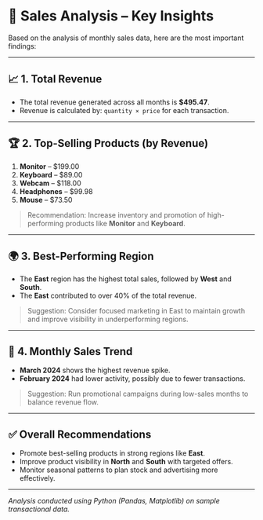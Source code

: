 # 📌 Sales Analysis – Key Insights

Based on the analysis of monthly sales data, here are the most important findings:

---

## 📈 1. Total Revenue
- The total revenue generated across all months is **$495.47**.
- Revenue is calculated by: `quantity × price` for each transaction.

---

## 🏆 2. Top-Selling Products (by Revenue)
1. **Monitor** – $199.00
2. **Keyboard** – $89.00
3. **Webcam** – $118.00
4. **Headphones** – $99.98
5. **Mouse** – $73.50

> Recommendation: Increase inventory and promotion of high-performing products like **Monitor** and **Keyboard**.

---

## 🌍 3. Best-Performing Region
- The **East** region has the highest total sales, followed by **West** and **South**.
- The **East** contributed to over 40% of the total revenue.

> Suggestion: Consider focused marketing in East to maintain growth and improve visibility in underperforming regions.

---

## 📅 4. Monthly Sales Trend
- **March 2024** shows the highest revenue spike.
- **February 2024** had lower activity, possibly due to fewer transactions.

> Suggestion: Run promotional campaigns during low-sales months to balance revenue flow.

---

## ✅ Overall Recommendations
- Promote best-selling products in strong regions like **East**.
- Improve product visibility in **North** and **South** with targeted offers.
- Monitor seasonal patterns to plan stock and advertising more effectively.

---

*Analysis conducted using Python (Pandas, Matplotlib) on sample transactional data.*
